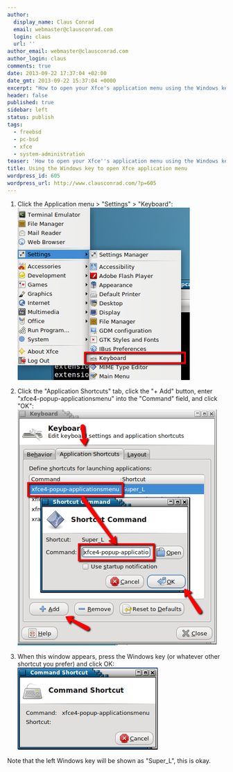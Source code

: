 ```yaml
---
author:
  display_name: Claus Conrad
  email: webmaster@clausconrad.com
  login: claus
  url: ''
author_email: webmaster@clausconrad.com
author_login: claus
comments: true
date: 2013-09-22 17:37:04 +02:00
date_gmt: 2013-09-22 15:37:04 +0000
excerpt: "How to open your Xfce's application menu using the Windows key in three easy steps:\r\n"
header: false
published: true
sidebar: left
status: publish
tags:
  - freebsd
  - pc-bsd
  - xfce
  - system-administration
teaser: 'How to open your Xfce''s application menu using the Windows key in three easy steps:'
title: Using the Windows key to open Xfce application menu
wordpress_id: 605
wordpress_url: http://www.clausconrad.com/?p=605
---
```

1. Click the Application menu > "Settings" > "Keyboard":
  ![xfce-win-1](/assets/img/xfce-win-1_9876326223_o.png)

2. Click the "Application Shortcuts" tab, click the "+ Add" button, enter "xfce4-popup-applicationsmenu" into the "Command" field, and click "OK":  
  ![xfce-win-2](/assets/img/xfce-win-2_9876226874_o.png)

3. When this window appears, press the Windows key (or whatever other shortcut you prefer) and click OK:  
  ![xfce-win-3](/assets/img/xfce-win-3_9876325363_o.png)

  Note that the left Windows key will be shown as "Super_L", this is okay.
